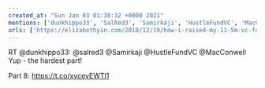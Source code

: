```yaml
---
created_at: "Sun Jan 03 01:38:32 +0000 2021"
mentions: ['dunkhippo33', 'SalRed3', 'Samirkaji', 'HustleFundVC', 'MacConwell']
urls: ['https://elizabethyin.com/2018/12/19/how-i-raised-my-11-5m-vc-fund/']
---
```


RT @dunkhippo33: @salred3 @Samirkaji @HustleFundVC @MacConwell Yup - the hardest part! 

Part 8: 
https://t.co/xvcevEWTl1
